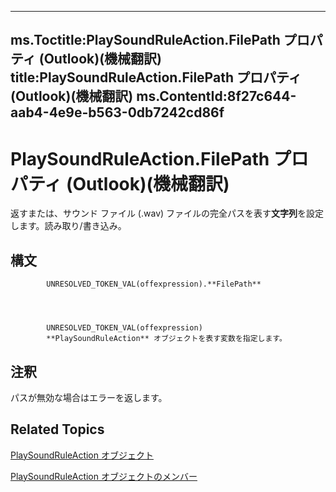 

---
ms.Toctitle:PlaySoundRuleAction.FilePath プロパティ (Outlook)(機械翻訳)
title:PlaySoundRuleAction.FilePath プロパティ (Outlook)(機械翻訳)
ms.ContentId:8f27c644-aab4-4e9e-b563-0db7242cd86f
---
# PlaySoundRuleAction.FilePath プロパティ (Outlook)(機械翻訳)




返すまたは、サウンド ファイル (.wav) ファイルの完全パスを表す**文字列**を設定します。読み取り/書き込み。

## 構文

            UNRESOLVED_TOKEN_VAL(offexpression).**FilePath**




            UNRESOLVED_TOKEN_VAL(offexpression)
            **PlaySoundRuleAction** オブジェクトを表す変数を指定します。



## 注釈
パスが無効な場合はエラーを返します。



## Related Topics

[PlaySoundRuleAction オブジェクト](6a7a1f78-640e-8ffc-558c-c26b87638d64.md)

[PlaySoundRuleAction オブジェクトのメンバー](70f5e839-c4b9-ea8f-8cfb-69e456c98926.md)




